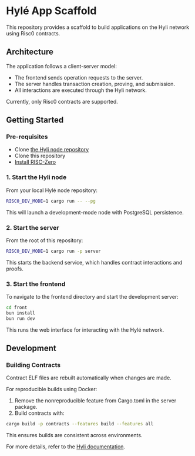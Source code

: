 # Hylé App Scaffold

This repository provides a scaffold to build applications on the Hyli network using Risc0 contracts.

## Architecture

The application follows a client-server model:

- The frontend sends operation requests to the server.
- The server handles transaction creation, proving, and submission.
- All interactions are executed through the Hyli network.

Currently, only Risc0 contracts are supported.

## Getting Started

### Pre-requisites

- Clone [the Hyli node repository](github.com/hyli-org/hyli)
- Clone this repository
- [Install RISC-Zero](https://dev.risczero.com/api/zkvm/install)

### 1. Start the Hyli node

From your local Hylé node repository:

```bash
RISC0_DEV_MODE=1 cargo run -- --pg
```

This will launch a development-mode node with PostgreSQL persistence.

### 2. Start the server

From the root of this repository:

```bash
RISC0_DEV_MODE=1 cargo run -p server
```

This starts the backend service, which handles contract interactions and proofs.

### 3. Start the frontend

To navigate to the frontend directory and start the development server:

```bash
cd front
bun install
bun run dev
```

This runs the web interface for interacting with the Hylé network.

## Development

### Building Contracts

Contract ELF files are rebuilt automatically when changes are made.

For reproducible builds using Docker:

1. Remove the nonreproducible feature from Cargo.toml in the server package.
2. Build contracts with:
```bash
cargo build -p contracts --features build --features all
```

This ensures builds are consistent across environments.

For more details, refer to the [Hyli documentation](https://docs.hyli.org).
